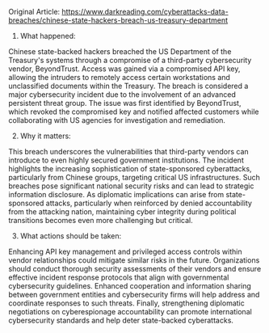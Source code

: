 Original Article: https://www.darkreading.com/cyberattacks-data-breaches/chinese-state-hackers-breach-us-treasury-department

1) What happened:

Chinese state-backed hackers breached the US Department of the Treasury's systems through a compromise of a third-party cybersecurity vendor, BeyondTrust. Access was gained via a compromised API key, allowing the intruders to remotely access certain workstations and unclassified documents within the Treasury. The breach is considered a major cybersecurity incident due to the involvement of an advanced persistent threat group. The issue was first identified by BeyondTrust, which revoked the compromised key and notified affected customers while collaborating with US agencies for investigation and remediation.

2) Why it matters:

This breach underscores the vulnerabilities that third-party vendors can introduce to even highly secured government institutions. The incident highlights the increasing sophistication of state-sponsored cyberattacks, particularly from Chinese groups, targeting critical US infrastructures. Such breaches pose significant national security risks and can lead to strategic information disclosure. As diplomatic implications can arise from state-sponsored attacks, particularly when reinforced by denied accountability from the attacking nation, maintaining cyber integrity during political transitions becomes even more challenging but critical.

3) What actions should be taken:

Enhancing API key management and privileged access controls within vendor relationships could mitigate similar risks in the future. Organizations should conduct thorough security assessments of their vendors and ensure effective incident response protocols that align with governmental cybersecurity guidelines. Enhanced cooperation and information sharing between government entities and cybersecurity firms will help address and coordinate responses to such threats. Finally, strengthening diplomatic negotiations on cyberespionage accountability can promote international cybersecurity standards and help deter state-backed cyberattacks.